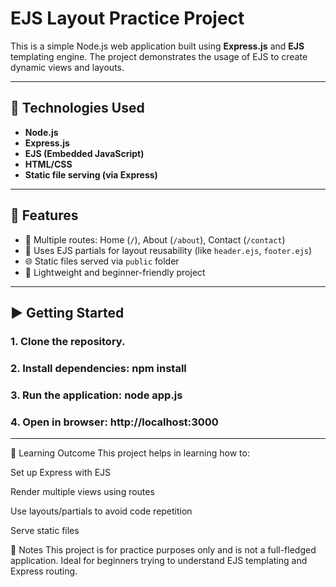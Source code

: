 # EJS Layout Practice Project

This is a simple Node.js web application built using **Express.js** and **EJS** templating engine. The project demonstrates the usage of EJS to create dynamic views and layouts.

---

## 🔧 Technologies Used

- **Node.js**
- **Express.js**
- **EJS (Embedded JavaScript)**
- **HTML/CSS**
- **Static file serving (via Express)**


---

## 📜 Features

- 📄 Multiple routes: Home (`/`), About (`/about`), Contact (`/contact`)
- 🧩 Uses EJS partials for layout reusability (like `header.ejs`, `footer.ejs`)
- 🌐 Static files served via `public` folder
- 🚀 Lightweight and beginner-friendly project

---

## ▶️ Getting Started

### 1. Clone the repository.
### 2. Install dependencies: npm install
### 3. Run the application: node app.js
### 4. Open in browser: http://localhost:3000

---

🧠 Learning Outcome
This project helps in learning how to:

Set up Express with EJS

Render multiple views using routes

Use layouts/partials to avoid code repetition

Serve static files

📌 Notes
This project is for practice purposes only and is not a full-fledged application. Ideal for beginners trying to understand EJS templating and Express routing.

